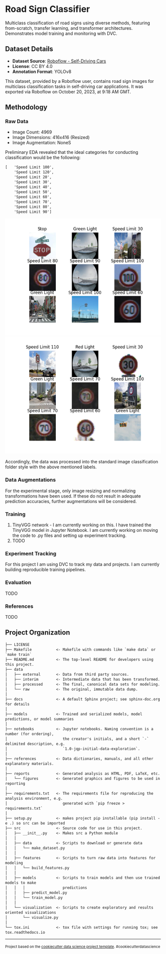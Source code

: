 # Road Sign Classifier

Multiclass classification of road signs using diverse methods, featuring from-scratch, transfer learning, and transformer architectures. Demonstrates model training and monitoring with DVC.

## Dataset Details

- **Dataset Source**: [Roboflow - Self-Driving Cars](https://universe.roboflow.com/selfdriving-car-qtywx/self-driving-cars-lfjou)
- **License**: CC BY 4.0
- **Annotation Format**: YOLOv8

This dataset, provided by a Roboflow user, contains road sign images for multiclass classification tasks in self-driving car applications. It was exported via Roboflow on October 20, 2023, at 9:18 AM GMT.

## Methodology

### Raw Data

- Image Count: 4969
- Image Dimensions: 416x416 (Resized)
- Image Augmentation: NoneS

Preliminary EDA revealed that the ideal categories for conducting classification would be the following:
```
[   'Speed Limit 100',
    'Speed Limit 120',
    'Speed Limit 20',
    'Speed Limit 30',
    'Speed Limit 40',
    'Speed Limit 50',
    'Speed Limit 60',
    'Speed Limit 70',
    'Speed Limit 80',
    'Speed Limit 90']
```
[def1]: reports\figures\RandomImages_0.png
[def2]: reports\figures\RandomImages_9.png

![eda1][def1]
![eda2][def2]

Accordingly, the data was processed into the standard image classification folder style with the above mentioned labels.

### Data Augmentations

For the experimental stage, only image resizing and normalizing transformations have been used. 
If these do not result in adequate prediction accuracies, further augmentations will be considered.

### Training

1. TinyVGG network - I am currently working on this. I have trained the TinyVGG model in Jupyter Notebook. I am currently working on moving the code to .py files and setting up experiment tracking.
2. TODO

### Experiment Tracking

For this project I am using DVC to track my data and projects. I am currently building reproducible training pipelines.

### Evaluation
TODO

### References
TODO

## Project Organization

    ├── LICENSE
    ├── Makefile           <- Makefile with commands like `make data` or `make train`
    ├── README.md          <- The top-level README for developers using this project.
    ├── data
    │   ├── external       <- Data from third party sources.
    │   ├── interim        <- Intermediate data that has been transformed.
    │   ├── processed      <- The final, canonical data sets for modeling.
    │   └── raw            <- The original, immutable data dump.
    │
    ├── docs               <- A default Sphinx project; see sphinx-doc.org for details
    │
    ├── models             <- Trained and serialized models, model predictions, or model summaries
    │
    ├── notebooks          <- Jupyter notebooks. Naming convention is a number (for ordering),
    │                         the creator's initials, and a short `-` delimited description, e.g.
    │                         `1.0-jqp-initial-data-exploration`.
    │
    ├── references         <- Data dictionaries, manuals, and all other explanatory materials.
    │
    ├── reports            <- Generated analysis as HTML, PDF, LaTeX, etc.
    │   └── figures        <- Generated graphics and figures to be used in reporting
    │
    ├── requirements.txt   <- The requirements file for reproducing the analysis environment, e.g.
    │                         generated with `pip freeze > requirements.txt`
    │
    ├── setup.py           <- makes project pip installable (pip install -e .) so src can be imported
    ├── src                <- Source code for use in this project.
    │   ├── __init__.py    <- Makes src a Python module
    │   │
    │   ├── data           <- Scripts to download or generate data
    │   │   └── make_dataset.py
    │   │
    │   ├── features       <- Scripts to turn raw data into features for modeling
    │   │   └── build_features.py
    │   │
    │   ├── models         <- Scripts to train models and then use trained models to make
    │   │   │                 predictions
    │   │   ├── predict_model.py
    │   │   └── train_model.py
    │   │
    │   └── visualization  <- Scripts to create exploratory and results oriented visualizations
    │       └── visualize.py
    │
    └── tox.ini            <- tox file with settings for running tox; see tox.readthedocs.io


--------
<p><small>Project based on the <a target="_blank" href="https://drivendata.github.io/cookiecutter-data-science/">cookiecutter data science project template</a>. #cookiecutterdatascience</small></p>


